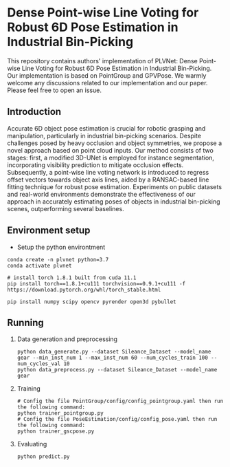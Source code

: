 # Dense Point-wise Line Voting for Robust 6D Pose Estimation in Industrial Bin-Picking
This repository contains authors' implementation of PLVNet: Dense Point-wise Line Voting for Robust 6D Pose Estimation in Industrial Bin-Picking. 
Our implementation is based on PointGroup and GPVPose. We warmly welcome any discussions related to our implementation and our paper. Please feel free to open an issue.

## Introduction
Accurate 6D object pose estimation is crucial for robotic grasping and manipulation, particularly in industrial bin-picking scenarios. 
Despite challenges posed by heavy occlusion and object symmetries, we propose a novel approach based on point cloud inputs. 
Our method consists of two stages: first, a modified 3D-UNet is employed for instance segmentation, incorporating visibility prediction to mitigate occlusion effects. 
Subsequently, a point-wise line voting network is introduced to regress offset vectors towards object axis lines, aided by a RANSAC-based line fitting technique for robust pose estimation. 
Experiments on public datasets and real-world environments demonstrate the effectiveness of our approach in accurately estimating poses of objects in industrial bin-picking scenes, outperforming several baselines.

## Environment setup
+ Setup the python environtment
```
conda create -n plvnet python=3.7
conda activate plvnet
 
# install torch 1.8.1 built from cuda 11.1
pip install torch==1.8.1+cu111 torchvision==0.9.1+cu111 -f https://download.pytorch.org/whl/torch_stable.html

pip install numpy scipy opencv pyrender open3d pybullet
```

## Running
1. Data generation and preprocessing
   ```
   python data_generate.py --dataset Sileance_Dataset --model_name gear --min_inst_num 1 --max_inst_num 60 --num_cycles_train 100 --num_cycles_val 10
   python data_preprocess.py --dataset Sileance_Dataset --model_name gear
   ```
3. Training
   ```
   # Config the file PointGroup/config/config_pointgroup.yaml then run the following command:
   python trainer_pointgroup.py
   # Config the file PoseEstimation/config/config_pose.yaml then run the following command:
   python trainer_gscpose.py
   ```
5. Evaluating
   ```
   python predict.py
   ```
